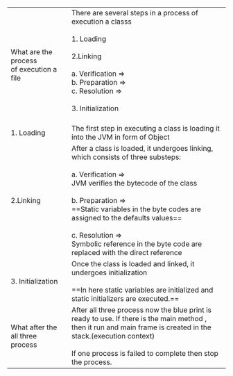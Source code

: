 
|                                             |                                                                                                                                                                                                                                                                                                                                                                   |
| ------------------------------------------- | ----------------------------------------------------------------------------------------------------------------------------------------------------------------------------------------------------------------------------------------------------------------------------------------------------------------------------------------------------------------- |
| What are the process<br>of execution a file | There are several steps in a process of execution a classs<br><br>1. Loading<br><br>2.Linking<br><br>a. Verification =><br>b. Preparation =><br>c. Resolution =><br><br>3. Initialization<br><br>                                                                                                                                                                 |
| 1. Loading                                  | The first step in executing a class is loading it into the JVM in form of Object                                                                                                                                                                                                                                                                                  |
| 2.Linking                                   | After a class is loaded, it undergoes linking, which consists of three substeps:<br><br>a. Verification =><br>JVM verifies the bytecode of the class<br><br>b. Preparation =><br>==Static variables in the byte codes are assigned to the defaults values==<br><br>c. Resolution =><br>Symbolic reference in the byte code are replaced with the direct reference |
| 3. Initialization                           | Once the class is loaded and linked, it undergoes initialization<br><br>==In here static variables are initialized and static initializers are executed.==                                                                                                                                                                                                        |
| What after the all three process            | After all three process now the blue print is ready to use. If there is the main method , then it run and main frame is created in the stack.(execution context)<br><br>If one process is failed to complete then stop the process.                                                                                                                               |
